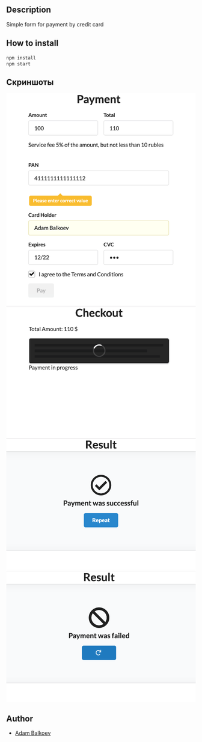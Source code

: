 <!-- # [ruru-payment](https://ruru-ru.herokuapp.com) -->

## Description
Simple form for payment by credit card

## How to install
```
npm install
npm start
```

## Скриншоты
![screen1](https://github.com/balkoev/ruru/blob/master/screenshots/1.png)
![screen2](https://github.com/balkoev/ruru/blob/master/screenshots/2.png)
![screen3](https://github.com/balkoev/ruru/blob/master/screenshots/3.png)
![screen4](https://github.com/balkoev/ruru/blob/master/screenshots/4.png)

## Author
- [Adam Balkoev](https://github.com/balkoev)
